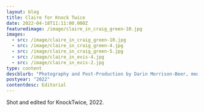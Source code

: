 ```yaml
---
layout: blog
title: Claire for Knock Twice
date: 2022-04-18T11:11:00.000Z
featuredimage: /image/claire_in_craig_green-10.jpg
images:
  - src: /image/claire_in_craig_green-10.jpg
  - src: /image/claire_in_craig_green-4.jpg
  - src: /image/claire_in_craig_green-5.jpg
  - src: /image/claire_in_evis-4.jpg
  - src: /image/claire_in_evis-2.jpg
type: content
descblurb: "Photography and Post-Production by Darin Morrison-Beer, model: Claire Hoang"
postyear: "2022"
contentdesc: Editorial
---
```

Shot and edited for KnockTwice, 2022.
